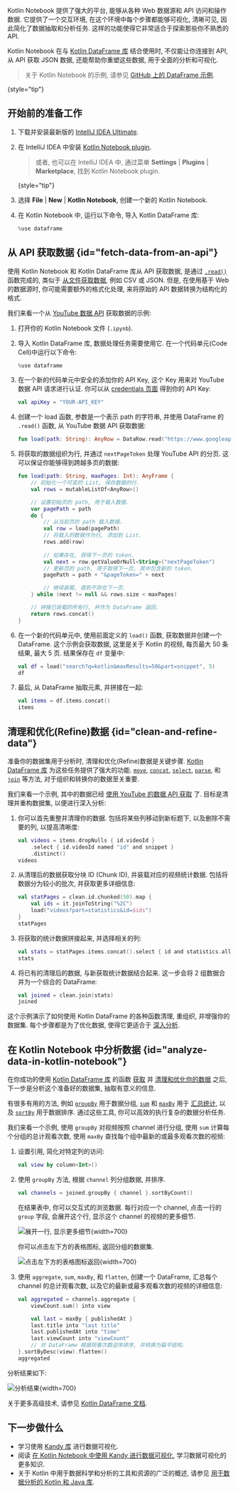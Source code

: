 [//]: # (title: 从 Web 数据源和 API 获取数据)

Kotlin Notebook 提供了强大的平台, 能够从各种 Web 数据源和 API 访问和操作数据.
它提供了一个交互环境, 在这个环境中每个步骤都能够可视化, 清晰可见, 因此简化了数据抽取和分析任务.
这样的功能使得它非常适合于探索那些你不熟悉的 API.

Kotlin Notebook 在与 [Kotlin DataFrame 库](https://kotlin.github.io/dataframe/gettingstarted.html) 结合使用时,
不仅能让你连接到 API, 从 API 获取 JSON 数据, 还能帮助你重塑这些数据, 用于全面的分析和可视化.

> 关于 Kotlin Notebook 的示例, 请参见 [GitHub 上的 DataFrame 示例](https://github.com/Kotlin/dataframe/blob/master/examples/notebooks/youtube/Youtube.ipynb).
> 
{style="tip"}

## 开始前的准备工作

1. 下载并安装最新版的 [IntelliJ IDEA Ultimate](https://www.jetbrains.com/idea/download/?section=mac).
2. 在 IntelliJ IDEA 中安装 [Kotlin Notebook plugin](https://plugins.jetbrains.com/plugin/16340-kotlin-notebook).

   > 或者, 也可以在 IntelliJ IDEA 中, 通过菜单 **Settings** | **Plugins** | **Marketplace**, 找到 Kotlin Notebook plugin.
   >
   {style="tip"}

3. 选择 **File** | **New** | **Kotlin Notebook**, 创建一个新的 Kotlin Notebook.
4. 在 Kotlin Notebook 中, 运行以下命令, 导入 Kotlin DataFrame 库:

   ```kotlin
   %use dataframe
   ```

## 从 API 获取数据 {id="fetch-data-from-an-api"}

使用 Kotlin Notebook 和 Kotlin DataFrame 库从 API 获取数据,  是通过 [`.read()`](https://kotlin.github.io/dataframe/read.html) 
函数完成的, 类似于 [从文件获取数据](data-analysis-work-with-data-sources.md#retrieve-data-from-a-file), 例如 CSV 或 JSON.
但是, 在使用基于 Web 的数据源时, 你可能需要额外的格式化处理, 来将原始的 API 数据转换为结构化的格式.

我们来看一个从 [YouTube 数据 API](https://console.cloud.google.com/apis/library/youtube.googleapis.com) 获取数据的示例:

1. 打开你的 Kotlin Notebook 文件 (`.ipynb`).

2. 导入 Kotlin DataFrame 库, 数据处理任务需要使用它.
   在一个代码单元(Code Cell)中运行以下命令:

   ```kotlin
   %use dataframe
   ```

3. 在一个新的代码单元中安全的添加你的 API Key, 这个 Key 用来对 YouTube 数据 API 请求进行认证.
   你可以从 [credentials 页面](https://console.cloud.google.com/apis/credentials) 得到你的 API Key:

   ```kotlin
   val apiKey = "YOUR-API_KEY"
   ```

4. 创建一个 load 函数, 参数是一个表示 path 的字符串, 并使用 DataFrame 的 `.read()` 函数, 从 YouTube 数据 API 获取数据:

   ```kotlin
   fun load(path: String): AnyRow = DataRow.read("https://www.googleapis.com/youtube/v3/$path&key=$apiKey")
   ```

5. 将获取的数据组织为行, 并通过 `nextPageToken` 处理 YouTube API 的分页.
   这可以保证你能够得到跨越多页的数据:

   ```kotlin
   fun load(path: String, maxPages: Int): AnyFrame {
       // 初始化一个可变的 List, 保存数据的行.
       val rows = mutableListOf<AnyRow>()

       // 设置初始页的 path, 用于载入数据.
       var pagePath = path
       do {
           // 从当前页的 path 载入数据.
           val row = load(pagePath)
           // 将载入的数据作为行, 添加到 List.
           rows.add(row)
          
           // 如果存在, 获得下一页的 token.
           val next = row.getValueOrNull<String>("nextPageToken")
           // 更新页的 path, 用于取得下一页, 其中包含新的 token.
           pagePath = path + "&pageToken=" + next

           // 继续装载, 直到不存在下一页.
       } while (next != null && rows.size < maxPages)

       // 拼接已装载的所有行, 并作为 DataFrame 返回.
       return rows.concat() 
   }
   ```

6. 在一个新的代码单元中, 使用前面定义的 `load()` 函数, 获取数据并创建一个 DataFrame.
   这个示例会获取数据, 这里是关于 Kotlin 的视频, 每页最大 50 条结果, 最大 5 页.
   结果保存在 `df` 变量中:

   ```kotlin
   val df = load("search?q=kotlin&maxResults=50&part=snippet", 5)
   df
   ```

7. 最后, 从 DataFrame 抽取元素, 并拼接在一起:

   ```kotlin
   val items = df.items.concat()
   items
   ```

## 清理和优化(Refine)数据 {id="clean-and-refine-data"}

准备你的数据集用于分析时, 清理和优化(Refine)数据是关键步骤.
[Kotlin DataFrame 库](https://kotlin.github.io/dataframe/gettingstarted.html) 为这些任务提供了强大的功能.
[`move`](https://kotlin.github.io/dataframe/move.html), 
[`concat`](https://kotlin.github.io/dataframe/concatdf.html), [`select`](https://kotlin.github.io/dataframe/select.html), 
[`parse`](https://kotlin.github.io/dataframe/parse.html), 和 [`join`](https://kotlin.github.io/dataframe/join.html) 
等方法, 对于组织和转换你的数据至关重要.

我们来看一个示例, 其中的数据已经 [使用 YouTube 的数据 API 获取](#fetch-data-from-an-api) 了.
目标是清理并重构数据集, 以便进行深入分析:

1. 你可以首先重整并清理你的数据.
   包括将某些列移动到新标题下, 以及删除不需要的列, 以提高清晰度:

   ```kotlin
   val videos = items.dropNulls { id.videoId }
       .select { id.videoId named "id" and snippet }
       .distinct()
   videos
   ```

2. 从清理后的数据获取分块 ID (Chunk ID), 并装载对应的视频统计数据.
   包括将数据分为较小的批次, 并获取更多详细信息:

   ```kotlin
   val statPages = clean.id.chunked(50).map {
       val ids = it.joinToString("%2C")
       load("videos?part=statistics&id=$ids")
   }
   statPages
   ```

3. 将获取的统计数据拼接起来, 并选择相关的列:

   ```kotlin
   val stats = statPages.items.concat().select { id and statistics.all() }.parse()
   stats
   ```

4. 将已有的清理后的数据, 与新获取统计数据结合起来.
   这一步会将 2 组数据合并为一个综合的 DataFrame:

   ```kotlin
   val joined = clean.join(stats)
   joined
   ```

这个示例演示了如何使用 Kotlin DataFrame 的各种函数清理, 重组织, 并增强你的数据集.
每个步骤都是为了优化数据, 使得它更适合于 [深入分析](#analyze-data-in-kotlin-notebook).

## 在 Kotlin Notebook 中分析数据 {id="analyze-data-in-kotlin-notebook"}

在你成功的使用 [Kotlin DataFrame 库](https://kotlin.github.io/dataframe/gettingstarted.html) 的函数
[获取](#fetch-data-from-an-api) 并 [清理和优化你的数据](#clean-and-refine-data) 之后,
下一步是分析这个准备好的数据集, 抽取有意义的信息.

有很多有用的方法, 例如 [`groupBy`](https://kotlin.github.io/dataframe/groupby.html) 用于数据分组,
[`sum`](https://kotlin.github.io/dataframe/sum.html) 和 [`maxBy`](https://kotlin.github.io/dataframe/maxby.html) 
用于 [汇总统计](https://kotlin.github.io/dataframe/summarystatistics.html),
以及 [`sortBy`](https://kotlin.github.io/dataframe/sortby.html) 用于数据排序.
通过这些工具, 你可以高效的执行复杂的数据分析任务.

我们来看一个示例, 使用 `groupBy` 对视频按照 channel 进行分组, 使用 `sum` 计算每个分组的总计观看次数,
使用 `maxBy` 查找每个组中最新的或最多观看次数的视频:

1. 设置引用, 简化对特定列的访问:

   ```kotlin
   val view by column<Int>()
   ```

2. 使用 `groupBy` 方法, 根据 `channel` 列分组数据, 并排序.

   ```kotlin
   val channels = joined.groupBy { channel }.sortByCount()
   ```

   在结果表中, 你可以交互式的浏览数据.
   每行对应一个 channel, 点击一行的 `group` 字段, 会展开这个行, 显示这个 channel 的视频的更多细节.

   ![展开一行, 显示更多细节](results-of-expanding-group-data-analysis.png){width=700}

   你可以点击左下方的表格图标, 返回分组的数据集.

   ![点击左下方的表格图标返回](return-to-grouped-dataset.png){width=700}

3. 使用 `aggregate`, `sum`, `maxBy`, 和 `flatten`, 创建一个 DataFrame,
   汇总每个 channel 的总计观看次数, 以及它的最新或最多观看次数的视频的详细信息:

   ```kotlin
   val aggregated = channels.aggregate {
       viewCount.sum() into view

       val last = maxBy { publishedAt }
       last.title into "last title"
       last.publishedAt into "time"
       last.viewCount into "viewCount"
       // 对 DataFrame 根据观看次数逆序排序, 并转换为扁平结构.
   }.sortByDesc(view).flatten()
   aggregated
   ```

分析结果如下:

![分析结果](kotlin-analysis.png){width=700}

关于更多高级技术, 请参见 [Kotlin DataFrame 文档](https://kotlin.github.io/dataframe/gettingstarted.html).

## 下一步做什么

* 学习使用 [Kandy 库](https://kotlin.github.io/kandy/examples.html) 进行数据可视化.
* 阅读 [在 Kotlin Notebook 中使用 Kandy 进行数据可视化](data-analysis-visualization.md), 学习数据可视化的更多知识.
* 关于 Kotlin 中用于数据科学和分析的工具和资源的广泛的概述, 请参见 [用于数据分析的 Kotlin 和 Java 库](data-analysis-libraries.md).
